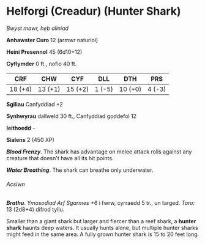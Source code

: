 # Helforgi (Creadur) (Hunter Shark)

*Bwyst mawr, heb aliniad*

**Anhawster Curo** 12 (armwr naturiol)

**Heini Presennol** 45 (6d10+12)

**Cyflymder** 0 ft., nofio 40 ft.

| CRF     | CHW     | CYF     | DLL    | DTH     | PRS    |
|---------|---------|---------|--------|---------|--------|
| 18 (+4) | 13 (+1) | 15 (+2) | 1 (-5) | 10 (+0) | 4 (-3) |

**Sgiliau** Canfyddiad +2

**Synhwyrau** dallweld 30 ft., Canfyddiad goddefol 12

**Ieithoedd** -

**Sialens** 2 (450 XP)

***Blood Frenzy***. The shark has advantage on melee attack rolls against any creature that doesn't have all its hit points.

***Water Breathing***. The shark can breathe only underwater.

###### Acsiwn

***Brathu***. *Ymosodiad Arf Sgarmes* +6 i fwrw, cyrraedd 5 tr., un targed. *Taro:* 13 (2d8+4) difrod tyllu.

Smaller than a giant shark but larger and fiercer than a reef shark, a **hunter shark** haunts deep waters. It usually hunts alone, but multiple hunter sharks might feed in the same area. A fully grown hunter shark is 15 to 20 feet long.